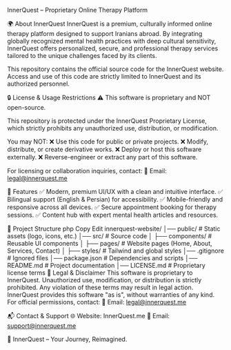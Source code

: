 InnerQuest – Proprietary Online Therapy Platform

🌍 About InnerQuest
InnerQuest is a premium, culturally informed online therapy platform designed to support Iranians abroad. By integrating globally recognized mental health practices with deep cultural sensitivity, InnerQuest offers personalized, secure, and professional therapy services tailored to the unique challenges faced by its clients.

This repository contains the official source code for the InnerQuest website. Access and use of this code are strictly limited to InnerQuest and its authorized personnel.

🔒 License & Usage Restrictions
⚠️ This software is proprietary and NOT open-source.

This repository is protected under the InnerQuest Proprietary License, which strictly prohibits any unauthorized use, distribution, or modification.

You may NOT:
❌ Use this code for public or private projects.
❌ Modify, distribute, or create derivative works.
❌ Deploy or host this software externally.
❌ Reverse-engineer or extract any part of this software.

For licensing or collaboration inquiries, contact:
📧 Email: legal@innerquest.me

🎯 Features
✅ Modern, premium UI/UX with a clean and intuitive interface.
✅ Bilingual support (English & Persian) for accessibility.
✅ Mobile-friendly and responsive across all devices.
✅ Secure appointment booking for therapy sessions.
✅ Content hub with expert mental health articles and resources.

📂 Project Structure
php
Copy
Edit
innerquest-website/
│── public/         # Static assets (logo, icons, etc.)
│── src/            # Source code
│   ├── components/ # Reusable UI components
│   ├── pages/      # Website pages (Home, About, Services, Contact)
│   ├── styles/     # Tailwind and global styles
│── .gitignore      # Ignored files
│── package.json    # Dependencies and scripts
│── README.md       # Project documentation
│── LICENSE.md      # Proprietary license terms
📜 Legal & Disclaimer
This software is proprietary to InnerQuest.
Unauthorized use, modification, or distribution is strictly prohibited.
Any violation of these terms may result in legal action.
InnerQuest provides this software "as is", without warranties of any kind.
For official permissions, contact:
📧 Email: legal@innerquest.me

📬 Contact & Support
🌐 Website: InnerQuest.me
📧 Email: support@innerquest.me

🚀 InnerQuest – Your Journey, Reimagined.
